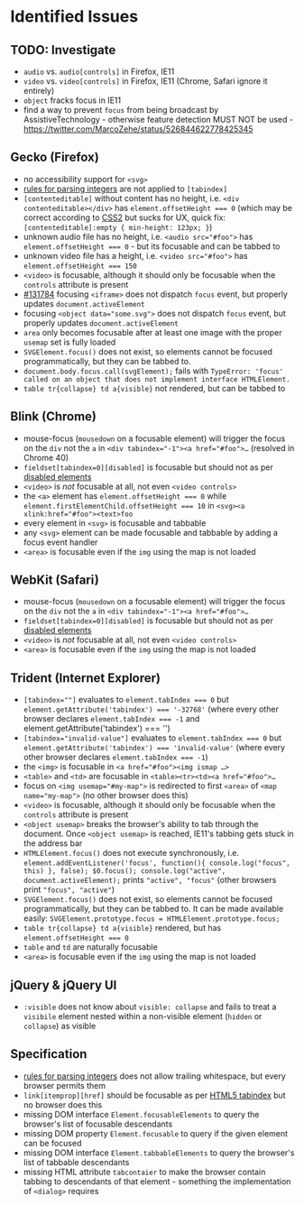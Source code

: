 # Identified Issues #

## TODO: Investigate

* `audio` vs. `audio[controls]` in Firefox, IE11
* `video` vs. `video[controls]` in Firefox, IE11 (Chrome, Safari ignore it entirely)
* `object` fracks focus in IE11
* find a way to prevent `focus` from being broadcast by AssistiveTechnology - otherwise feature detection MUST NOT be used - https://twitter.com/MarcoZehe/status/526844622778425345


## Gecko (Firefox) ##

* no accessibility support for `<svg>`
* [rules for parsing integers](http://www.w3.org/TR/html5/infrastructure.html#rules-for-parsing-integers) are not applied to `[tabindex]`
* `[contenteditable]` without content has no height, i.e. `<div contenteditable></div>` has `element.offsetHeight === 0` (which may be correct according to [CSS2](http://www.w3.org/TR/CSS2/visudet.html#normal-block) but sucks for UX, quick fix: `[contenteditable]:empty { min-height: 123px; }`)
* unknown audio file has no height, i.e. `<audio src="#foo">` has `element.offsetHeight === 0` - but its focusable and can be tabbed to
* unknown video file has a height, i.e. `<video src="#foo">` has `element.offsetHeight === 150`
* `<video>` is focusable, although it should only be focusable when the `controls` attribute is present
* [#131784](https://bugzilla.mozilla.org/show_bug.cgi?id=131784) focusing `<iframe>` does not dispatch `focus` event, but properly updates `document.activeElement`
* focusing `<object data="some.svg">` does not dispatch `focus` event, but properly updates `document.activeElement`
* `area` only becomes focusable after at least one image with the proper `usemap` set is fully loaded
* `SVGElement.focus()` does not exist, so elements cannot be focused programmatically, but they can be tabbed to.
* `document.body.focus.call(svgElement);` fails with `TypeError: 'focus' called on an object that does not implement interface HTMLElement.`
* `table tr{collapse} td a{visible}` not rendered, but can be tabbed to


## Blink (Chrome) ##

* mouse-focus (`mousedown` on a focusable element) will trigger the focus on the `div` not the `a` in `<div tabindex="-1"><a href="#foo">…` (resolved in Chrome 40)
* `fieldset[tabindex=0][disabled]` is focusable but should not as per [disabled elements](http://www.w3.org/TR/html5/disabled-elements.html#concept-element-disabled)
* `<video>` is *not* focusable at all, not even `<video controls>`
* the `<a>` element has `element.offsetHeight === 0` while `element.firstElementChild.offsetHeight === 10` in `<svg><a xlink:href="#foo"><text>foo`
* every element in `<svg>` is focusable and tabbable
* any `<svg>` element can be made focusable and tabbable by adding a focus event handler
* `<area>` is focusable even if the `img` using the map is not loaded


## WebKit (Safari) ##

* mouse-focus (`mousedown` on a focusable element) will trigger the focus on the `div` not the `a` in `<div tabindex="-1"><a href="#foo">…`
* `fieldset[tabindex=0][disabled]` is focusable but should not as per [disabled elements](http://www.w3.org/TR/html5/disabled-elements.html#concept-element-disabled)
* `<video>` is *not* focusable at all, not even `<video controls>`
* `<area>` is focusable even if the `img` using the map is not loaded


## Trident (Internet Explorer) ##

* `[tabindex=""]` evaluates to `element.tabIndex === 0` but `element.getAttribute('tabindex') === '-32768'` (where every other browser declares `element.tabIndex === -1` and element.getAttribute('tabindex') === '')
* `[tabindex="invalid-value"]` evaluates to `element.tabIndex === 0` but `element.getAttribute('tabindex') === 'invalid-value'` (where every other browser declares `element.tabIndex === -1`)
* the `<img>` is focusable in `<a href="#foo"><img ismap …>`
* `<table>` and `<td>` are focusable in `<table><tr><td><a href="#foo">…`
* focus on `<img usemap="#my-map">` is redirected to first `<area>` of `<map name="my-map">` (no other browser does this)
* `<video>` is focusable, although it should only be focusable when the `controls` attribute is present
* `<object usemap>` breaks the browser's ability to tab through the document. Once `<object usemap>` is reached, IE11's tabbing gets stuck in the address bar
* `HTMLElement.focus()` does not execute synchronously, i.e. `element.addEventListener('focus', function(){ console.log("focus", this) }, false); $0.focus(); console.log("active", document.activeElement);` prints `"active", "focus"` (other browsers print `"focus", "active"`)
* `SVGElement.focus()` does not exist, so elements cannot be focused programmatically, but they can be tabbed to. It can be made available easily: `SVGElement.prototype.focus = HTMLElement.prototype.focus;`
* `table tr{collapse} td a{visible}` rendered, but has `element.offsetHeight === 0`
* `table` and `td` are naturally focusable
* `<area>` is focusable even if the `img` using the map is not loaded


## jQuery & jQuery UI ##

* `:visible` does not know about `visible: collapse` and fails to treat a `visibile` element nested within a non-visible element (`hidden` or `collapse`) as visible


## Specification ##

* [rules for parsing integers](http://www.w3.org/TR/html5/infrastructure.html#rules-for-parsing-integers) does not allow trailing whitespace, but every browser permits them
* `link[itemprop][href]` should be focusable as per [HTML5 tabindex](http://www.w3.org/TR/html5/editing.html#sequential-focus-navigation-and-the-tabindex-attribute) but no browser does this
* missing DOM interface `Element.focusableElements` to query the browser's list of focusable descendants
* missing DOM property `Element.focusable` to query if the given element can be focused
* missing DOM interface `Element.tabbableElements` to query the browser's list of tabbable descendants
* missing HTML attribute `tabcontaier` to make the browser contain tabbing to descendants of that element - something the implementation of `<dialog>` requires

